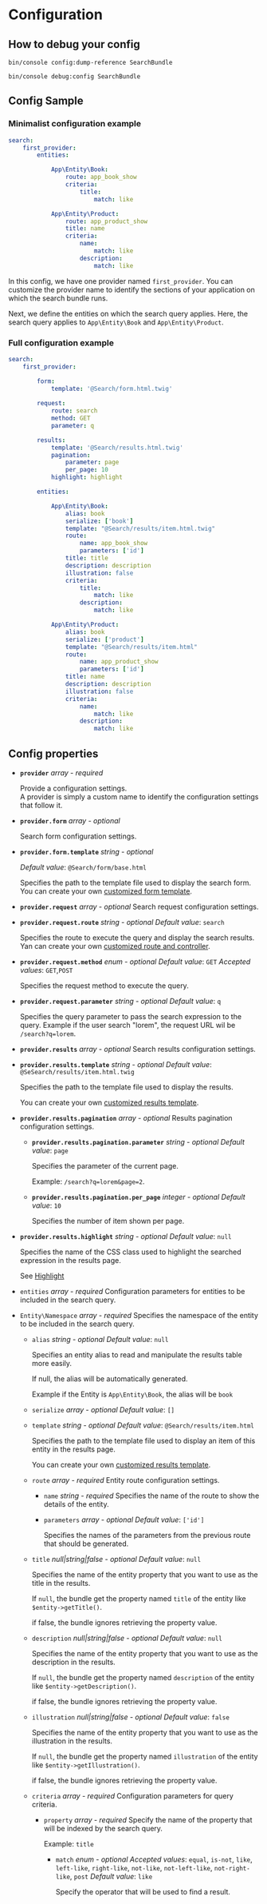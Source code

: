 # Configuration

## How to debug your config

```shell
bin/console config:dump-reference SearchBundle
```

```shell
bin/console debug:config SearchBundle
```

## Config Sample

### Minimalist configuration example

```yaml
search:
    first_provider:
        entities: 

            App\Entity\Book:
                route: app_book_show
                criteria:
                    title:
                        match: like

            App\Entity\Product:
                route: app_product_show
                title: name
                criteria:
                    name:
                        match: like
                    description:
                        match: like
```

In this config, we have one provider named `first_provider`. You can customize the provider name to identify the sections of your application on which the search bundle runs.

Next, we define the entities on which the search query applies.
Here, the search query applies to `App\Entity\Book` and `App\Entity\Product`.

### Full configuration example

```yaml
search:
    first_provider:

        form:
            template: '@Search/form.html.twig'
        
        request:
            route: search
            method: GET
            parameter: q

        results:
            template: '@Search/results.html.twig'
            pagination:
                parameter: page
                per_page: 10
            highlight: highlight

        entities: 

            App\Entity\Book:
                alias: book 
                serialize: ['book']
                template: "@Search/results/item.html.twig"
                route: 
                    name: app_book_show
                    parameters: ['id']
                title: title
                description: description
                illustration: false
                criteria:
                    title:
                        match: like
                    description:
                        match: like

            App\Entity\Product:
                alias: book 
                serialize: ['product']
                template: "@Search/results/item.html"
                route: 
                    name: app_product_show
                    parameters: ['id']
                title: name
                description: description
                illustration: false
                criteria:
                    name:
                        match: like
                    description:
                        match: like
```

## Config properties

- **`provider`** *array* - *required*

    Provide a configuration settings.  
    A provider is simply a custom name to identify the configuration settings that follow it.

- **`provider.form`** *array* - *optional*
    
    Search form configuration settings.

- **`provider.form.template`** *string* - *optional* 

    *Default value*: `@Search/form/base.html`

    Specifies the path to the template file used to display the search form. 
    You can create your own [customized form template](./form.md#customize-your-search-form).

- **`provider.request`** *array* - *optional*
    Search request configuration settings.

- **`provider.request.route`** *string* - *optional*
    *Default value*: `search`

    Specifies the route to execute the query and display the search results. 
    Yan can create your own [customized route and controller](./controller.md#create-your-own-customized-route-and-controller).

- **`provider.request.method`** *enum* - *optional*
    *Default value*: `GET`
    *Accepted values*: `GET`,`POST`

    Specifies the request method to execute the query.

- **`provider.request.parameter`** *string* - *optional*
    *Default value*: `q`

    Specifies the query parameter to pass the search expression to the query. 
    Example if the user search "lorem", the request URL wil be `/search?q=lorem`.

- **`provider.results`** *array* - *optional*
    Search results configuration settings.

- **`provider.results.template`** *string* - *optional*
    *Default value*: `@SeSearch/results/item.html.twig`

    Specifies the path to the template file used to display the results.
    
    You can create your own [customized results template](./results.md#create-your-own-customized-results-template).
    
- **`provider.results.pagination`** *array* - *optional*
    Results pagination configuration settings.

    - **`provider.results.pagination.parameter`** *string* - *optional*
        *Default value*: `page`

        Specifies the parameter of the current page.

        Example: `/search?q=lorem&page=2`.
    
    - **`provider.results.pagination.per_page`** *integer* - *optional*
        *Default value*: `10`

        Specifies the number of item shown per page.

- **`provider.results.highlight`** *string* - *optional*
    *Default value*: `null`

    Specifies the name of the CSS class used to highlight the searched expression in the results page.

    See [Highlight](./highlight.md)

- `entities` *array* - *required*
Configuration parameters for entities to be included in the search query.

- `Entity\Namespace` *array* - *required*
    Specifies the namespace of the entity to be included in the search query.

    - `alias` *string* - *optional*
        *Default value*: `null`

        Specifies an entity alias to read and manipulate the results table more easily.

        If null, the alias will be automatically generated.

        Example if the Entity is `App\Entity\Book`, the alias will be `book`

    - `serialize` *array* - *optional*
        *Default value*: `[]`

    - `template` *string* - *optional*
        *Default value*: `@Search/results/item.html`

        Specifies the path to the template file used to display an item of this entity in the results page.
        
        You can create your own [customized results template](./item.md#create-your-own-customized-template).
        
    - `route` *array* - *required*
        Entity route configuration settings.

        - `name` *string* - *required*
            Specifies the name of the route to show the details of the entity.

        - `parameters` *array* - *optional*
            *Default value*: `['id']`

            Specifies the names of the parameters from the previous route that should be generated.

    - `title` *null|string|false* - *optional*
        *Default value*: `null`

        Specifies the name of the entity property that you want to use as the title in the results.

        If `null`, the bundle get the property named `title` of the entity like `$entity->getTitle()`.

        if false, the bundle ignores retrieving the property value.

    - `description` *null|string|false* - *optional*
        *Default value*: `null`

        Specifies the name of the entity property that you want to use as the description in the results.

        If `null`, the bundle get the property named `description` of the entity like `$entity->getDescription()`.

        if false, the bundle ignores retrieving the property value.

    - `illustration` *null|string|false* - *optional*
        *Default value*: `false`

        Specifies the name of the entity property that you want to use as the illustration in the results.

        If `null`, the bundle get the property named `illustration` of the entity like `$entity->getIllustration()`.

        if false, the bundle ignores retrieving the property value.

    - `criteria` *array* - *required*
        Configuration parameters for query criteria.
        
        - `property` *array* - *required*
            Specify the name of the property that will be indexed by the search query.

            Example: `title`
            
            - `match` *enum* - *optional*
                *Accepted values*: `equal`, `is-not`, `like`, `left-like`, `right-like`, `not-like`, `not-left-like`, `not-right-like`, `post`
                *Default value*: `like`

                Specify the operator that will be used to find a result.

